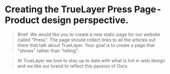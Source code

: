 # Creating the TrueLayer Press Page - Product design perspective.

> Brief: We would like you to create a new static page for our website called "Press". The page should collect links to all the articles out there that talk about TrueLayer. Your goal is to create a page that "shows" rather than "telling".

> At TrueLayer we love to stay up to date with what is hot in web design and we like our brand to reflect this passion of Ours.
